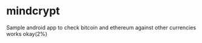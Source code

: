 # mindcrypt
Sample android app to check bitcoin and ethereum against other currencies
works okay(2%)
